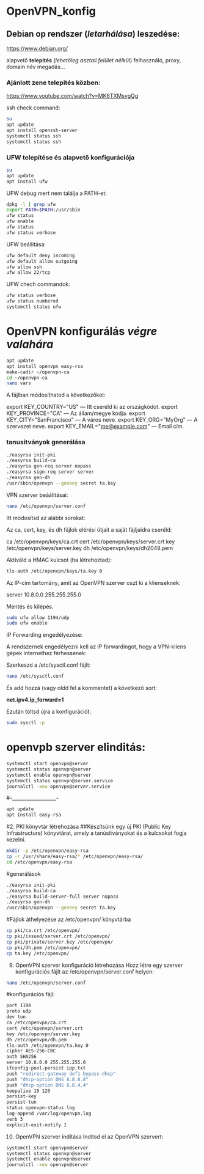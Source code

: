 # OpenVPN_konfig

## Debian op rendszer (*letarhálása*) leszedése:

https://www.debian.org/

alapvető __telepités__ (*lehetöleg asztali felület nélkül*) felhasználó, proxy, domain név megadás...
### Ajánlott zene telepités közben:

https://www.youtube.com/watch?v=MK6TXMsvgQg

ssh check command:

```bash
su
apt update
apt install openssh-server
systemctl status ssh
systemctl status ssh
```
### UFW telepítése és alapvető konfigurációja

```bash
su
apt update
apt install ufw
```

UFW debug mert nem találja a PATH-et:

```bash
dpkg -l | grep ufw
export PATH=$PATH:/usr/sbin
ufw status
ufw enable
ufw status
ufw status verbose
```

UFW beállitása:

```bash
ufw default deny incoming
ufw default allow outgoing
ufw allow ssh
ufw allow 22/tcp
```

UFW chech commandok:


```bash
ufw status verbose
ufw status numbered
systemctl status ufw
```

# OpenVPN konfigurálás *végre valahára*

```bash
apt update
apt install openvpn easy-rsa
make-cadir ~/openvpn-ca
cd ~/openvpn-ca
nano vars
```
A fájlban módosíthatod a következőket:

export KEY_COUNTRY="US" — Itt cseréld ki az országkódot.
export KEY_PROVINCE="CA" — Az állam/megye kódja.
export KEY_CITY="SanFrancisco" — A város neve.
export KEY_ORG="MyOrg" — A szervezet neve.
export KEY_EMAIL="me@example.com" — Email cím.

### tanusitványok generálása

```bash
./easyrsa init-pki
./easyrsa build-ca
./easyrsa gen-req server nopass
./easyrsa sign-req server server
./easyrsa gen-dh
/usr/sbin/openvpn --genkey secret ta.key
```

VPN szerver beáálitásai:


```bash
nano /etc/openvpn/server.conf
```

Itt módosítsd az alábbi sorokat:

Az ca, cert, key, és dh fájlok elérési útjait a saját fájljaidra cseréld:

ca /etc/openvpn/keys/ca.crt
cert /etc/openvpn/keys/server.crt
key /etc/openvpn/keys/server.key
dh /etc/openvpn/keys/dh2048.pem

Aktiváld a HMAC kulcsot (ha létrehoztad):

```bash
tls-auth /etc/openvpn/keys/ta.key 0
```

Az IP-cím tartomány, amit az OpenVPN szerver oszt ki a klienseknek:

server 10.8.0.0 255.255.255.0

Mentés és kilépés.

```bash
sudo ufw allow 1194/udp
sudo ufw enable
```

IP Forwarding engedélyezése:

A rendszernek engedélyezni kell az IP forwardingot, hogy a VPN-kliens gépek internethez férhessenek:

Szerkeszd a /etc/sysctl.conf fájlt:
```bash
nano /etc/sysctl.conf
```
És add hozzá (vagy oldd fel a kommentet) a következő sort:

__net.ipv4.ip_forward=1__

Ezután töltsd újra a konfigurációt:

```bash
sudo sysctl -p
```

# openvpb szerver elinditás:

```bash
systemctl start openvpn@server
systemctl status openvpn@server
systemctl enable openvpn@server
systemctl status openvpn@server.service
journalctl -xeu openvpn@server.service
```

#-__________________-

```bash
apt update
apt install easy-rsa
```
#2. PKI könyvtár létrehozása
##Készítsünk egy új PKI (Public Key Infrastructure) könyvtárat, amely a tanúsítványokat és a kulcsokat fogja kezelni.

```bash
mkdir -p /etc/openvpn/easy-rsa
cp -r /usr/share/easy-rsa/* /etc/openvpn/easy-rsa/
cd /etc/openvpn/easy-rsa
```

#generálások
```bash
./easyrsa init-pki
./easyrsa build-ca
./easyrsa build-server-full server nopass
./easyrsa gen-dh
/usr/sbin/openvpn --genkey secret ta.key
```

#Fájlok áthelyezése az /etc/openvpn/ könyvtárba

```bash
cp pki/ca.crt /etc/openvpn/
cp pki/issued/server.crt /etc/openvpn/
cp pki/private/server.key /etc/openvpn/
cp pki/dh.pem /etc/openvpn/
cp ta.key /etc/openvpn/
```

9. OpenVPN szerver konfiguráció létrehozása
Hozz létre egy szerver konfigurációs fájlt az /etc/openvpn/server.conf helyen:
```bash
nano /etc/openvpn/server.conf
```

#konfigurációs fájl:
```bash
port 1194
proto udp
dev tun
ca /etc/openvpn/ca.crt
cert /etc/openvpn/server.crt
key /etc/openvpn/server.key
dh /etc/openvpn/dh.pem
tls-auth /etc/openvpn/ta.key 0
cipher AES-256-CBC
auth SHA256
server 10.8.0.0 255.255.255.0
ifconfig-pool-persist ipp.txt
push "redirect-gateway def1 bypass-dhcp"
push "dhcp-option DNS 8.8.8.8"
push "dhcp-option DNS 8.8.4.4"
keepalive 10 120
persist-key
persist-tun
status openvpn-status.log
log-append /var/log/openvpn.log
verb 3
explicit-exit-notify 1
```

10. OpenVPN szerver indítása
Indítsd el az OpenVPN szervert:
```bash
systemctl start openvpn@server
systemctl status openvpn@server
systemctl enable openvpn@server
journalctl -xeu openvpn@server
```








